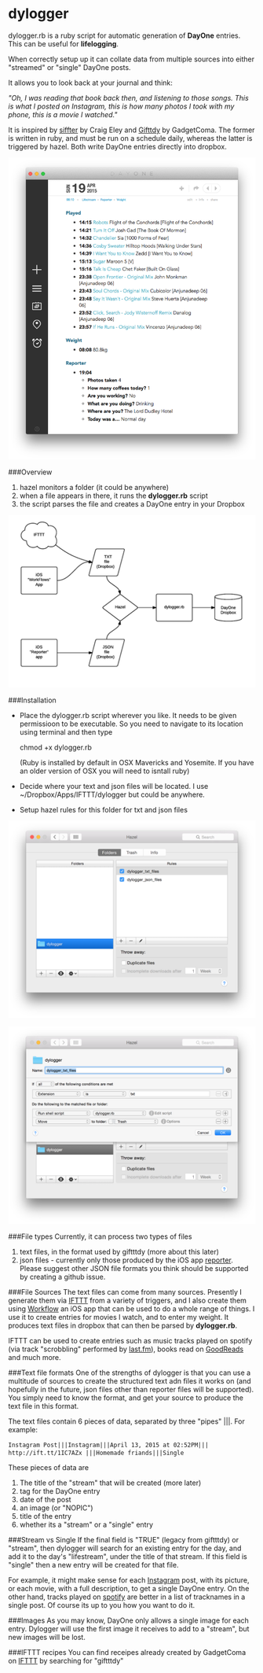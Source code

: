 # dylogger


dylogger.rb is a ruby script for automatic generation of **DayOne** entries. This can be useful for **lifelogging**.

When correctly setup up it can collate data from multiple sources into either "streamed" or "single" DayOne posts.

It allows you to look back at your journal and think:

 *"Oh, I was reading that book back then, and listening to those songs. This is what I posted on Instagram, this is how many photos I took with my phone, this is a movie I watched."*

It is inspired by [siffter](http://craigeley.com/01-07-2014/sifttter-an-ifttt-to-day-one-logger/) by Craig Eley and [Gifttdy](http://giftttdy.gadgetcoma.com) by GadgetComa. The former is written in ruby, and must be run on a schedule daily, whereas the latter is triggered by hazel. Both write DayOne entries directly into dropbox.

![](/images/ss_dayone.png)


###Overview
1. hazel monitors a folder (it could be anywhere)
2. when a file appears in there, it runs the **dylogger.rb** script
3. the script parses the file and creates a DayOne entry in your Dropbox

![](/images/dylogger_flow.png)

###Installation
* Place the dylogger.rb script wherever you like. It needs to be given permissioon to be executable. So you need to navigate to its location using terminal and then type
    
    chmod +x dylogger.rb

    (Ruby is installed by default in OSX Mavericks and Yosemite. If you have an older version of OSX you will need to isntall ruby)
* Decide where your text and json files will be located. I use ~/Dropbox/Apps/IFTTT/dylogger but could be anywhere.
* Setup hazel rules for this folder for txt and json files

![](/images/ss_hazel_1.png)

![](/images/ss_hazel_2.png)

###File types
Currently, it can process two types of files

1. text files, in the format used by giftttdy (more about this later)
2. json files - currently only those produced by the iOS app [reporter](http://reporterapp.com). Please suggest other JSON file formats you think should be supported by creating a github issue.

###File Sources
The text files can come from many sources. Presently I generate them via [IFTTT](http://ifttt.com) from a variety of triggers, and I also create them using [Workflow](http://workflowapp.com) an iOS app that can be used to do a whole range of things. I use it to create entries for movies I watch, and to enter my weight. It produces text files in dropbox that can then be parsed by **dylogger.rb**.

IFTTT can be used to create entries such as music tracks played on spotify (via track "scrobbling" performed by [last.fm](http://last.fm)), books read on [GoodReads](http://goodreads.com) and much more.

###Text file formats
One of the strengths of dylogger is that you can use a multitude of sources to create the structured text adn files it works on (and hopefully in the future, json files other than reporter files will be supported). You simply need to know the format, and get your source to produce the text file in this format.

The text files contain 6 pieces of data, separated by three "pipes" |||. For example:

    Instagram Post|||Instagram|||April 13, 2015 at 02:52PM||| http://ift.tt/1IC7AZx |||Homemade friands|||Single

These pieces of data are

1. The title of the "stream" that will be created (more later)
2. tag for the DayOne entry
3. date of the post
4. an image (or "NOPIC")
5. title of the entry
6. whether its a "stream" or a "single" entry

###Stream vs Single
If the final field is "TRUE" (legacy from giftttdy) or "stream", then dylogger will search for an existing entry for the day, and add it to the day's "lifestream", under the title of that stream. If this field is "single" then a new entry will be created for that file.

For example, it might make sense for each [Instagram](http://instagram.com) post, with its picture, or each movie, with a full description, to get a single DayOne entry. On the other hand, tracks played on [spotify](http://spotify.com) are better in a list of tracknames in a single post. Of course its up to you how you want to do it. 

###Images
As you may know, DayOne only allows a single image for each entry. Dylogger will use the first image it receives to add to a "stream", but new images will be lost.

###IFTTT recipes
You can find receipes already created by GadgetComa on [IFTTT](https://ifttt.com/recipes/search?q=giftttdy&ac=false) by searching for "giftttdy"
